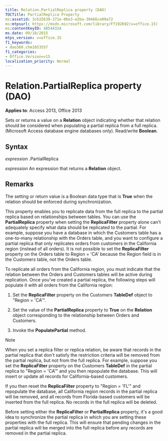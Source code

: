 ```yaml
---
title: Relation.PartialReplica property (DAO)
TOCTitle: PartialReplica Property
ms:assetid: 3cb15639-371e-06e3-e2ba-30466ce09a72
ms:mtpsurl: https://msdn.microsoft.com/library/Ff192692(v=office.15)
ms:contentKeyID: 48544324
ms.date: 09/18/2015
mtps_version: v=office.15
f1_keywords:
- dao360.chm1053557
f1_categories:
- Office.Version=v15
localization_priority: Normal
---
```


# Relation.PartialReplica property (DAO)

**Applies to**: Access 2013, Office 2013

Sets or returns a value on a **Relation** object indicating whether that relation should be considered when populating a partial replica from a full replica. (Microsoft Access database engine databases only). Read/write **Boolean**.

## Syntax

*expression* .PartialReplica

*expression* An expression that returns a **Relation** object.

## Remarks

The setting or return value is a Boolean data type that is **True** when the relation should be enforced during synchronization.

This property enables you to replicate data from the full replica to the partial replica based on relationships between tables. You can use the **PartialReplica** property when setting the **ReplicaFilter** property alone can't adequately specify what data should be replicated to the partial. For example, suppose you have a database in which the Customers table has a one-to-many relationship with the Orders table, and you want to configure a partial replica that only replicates orders from customers in the California region (instead of all orders). It is not possible to set the **ReplicaFilter** property on the Orders table to Region = 'CA' because the Region field is in the Customers table, not the Orders table.

To replicate all orders from the California region, you must indicate that the relation between the Orders and Customers tables will be active during replication. Once you've created a partial replica, the following steps will populate it with all orders from the California region:

1.  Set the **ReplicaFilter** property on the Customers **TableDef** object to "Region = 'CA'".

2.  Set the value of the **PartialReplica** property to **True** on the **Relation** object corresponding to the relationship between Orders and Customers.

3.  Invoke the **PopulatePartial** method.
    

> [!NOTE]
> When you set a replica filter or replica relation, be aware that records in the partial replica that don't satisfy the restriction criteria will be removed from the partial replica, but not from the full replica. For example, suppose you set the **ReplicaFilter** property on the Customers **TableDef** in the partial replica to "Region = 'CA'" and you then repopulate the database. This will insert or update all records for California-based customers. 
> 
> If you then reset the **ReplicaFilter** property to "Region = 'FL'" and repopulate the database, all California region records in the partial replica will be removed, and all records from Florida-based customers will be inserted from the full replica. No records in the full replica will be deleted. 
>
> Before setting either the **ReplicaFilter** or **PartialReplica** property, it's a good idea to synchronize the partial replica in which you are setting these properties with the full replica. This will ensure that pending changes in the partial replica will be merged into the full replica before any records are removed in the partial replica.


